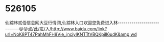 # 526105
仙踪林贰佰信息网大豆行情网,仙踪林入口欢迎您免费进入林----------------------------😑😑点/此/进/入/http://www.baidu.com/link?url=NoK8PT47PahMhFH8Vie_jnciyIKNTTtVBQKpill6udK&amp;wd

